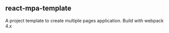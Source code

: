 ## react-mpa-template

A project template to create multiple pages application. Build with webpack 4.x
